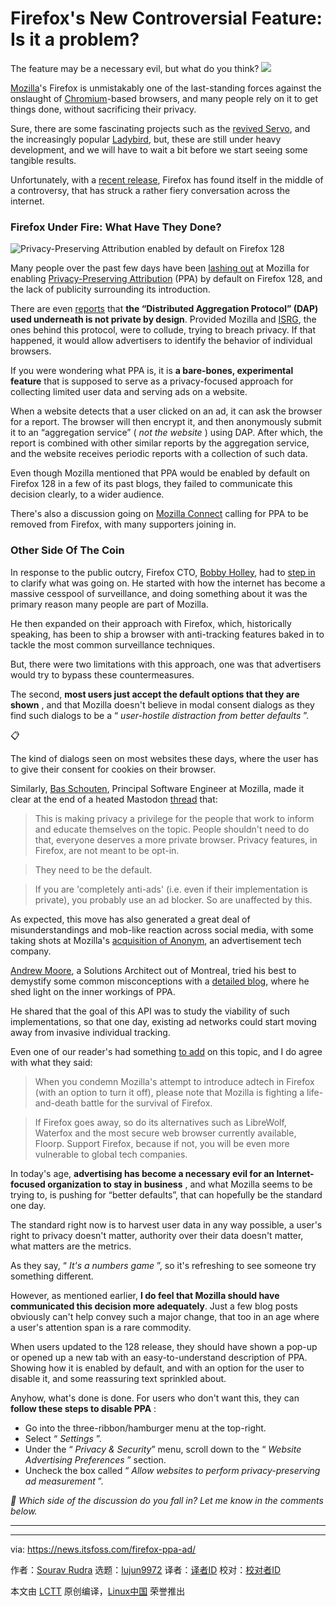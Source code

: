 [#]: subject: "Firefox's New Controversial Feature: Is it a problem?"
[#]: via: "https://news.itsfoss.com/firefox-ppa-ad/"
[#]: author: "Sourav Rudra https://news.itsfoss.com/author/sourav/"
[#]: collector: "lujun9972/lctt-scripts-1705972010"
[#]: translator: " "
[#]: reviewer: " "
[#]: publisher: " "
[#]: url: " "

Firefox's New Controversial Feature: Is it a problem?
======
The feature may be a necessary evil, but what do you think?
[![][1]][2]

[Mozilla][3]'s Firefox is unmistakably one of the last-standing forces against the onslaught of [Chromium][4]-based browsers, and many people rely on it to get things done, without sacrificing their privacy.

Sure, there are some fascinating projects such as the [revived Servo][5], and the increasingly popular [Ladybird][6], but, these are still under heavy development, and we will have to wait a bit before we start seeing some tangible results.

Unfortunately, with a [recent release][7], Firefox has found itself in the middle of a controversy, that has struck a rather fiery conversation across the internet.

### Firefox Under Fire: What Have They Done?

![Privacy-Preserving Attribution enabled by default on Firefox 128][8]

Many people over the past few days have been [lashing out][9] at Mozilla for enabling [Privacy-Preserving Attribution][10] (PPA) by default on Firefox 128, and the lack of publicity surrounding its introduction.

There are even [reports][11] that **the “Distributed Aggregation Protocol” (DAP) used underneath is not private by design**. Provided Mozilla and [ISRG][12], the ones behind this protocol, were to collude, trying to breach privacy. If that happened, it would allow advertisers to identify the behavior of individual browsers.

If you were wondering what PPA is, it is **a bare-bones, experimental feature** that is supposed to serve as a privacy-focused approach for collecting limited user data and serving ads on a website.

When a website detects that a user clicked on an ad, it can ask the browser for a report. The browser will then encrypt it, and then anonymously submit it to an “aggregation service” ( _not the website_ ) using DAP. After which, the report is combined with other similar reports by the aggregation service, and the website receives periodic reports with a collection of such data.

Even though Mozilla mentioned that PPA would be enabled by default on Firefox 128 in a few of its past blogs, they failed to communicate this decision clearly, to a wider audience.

There's also a discussion going on [Mozilla Connect][13] calling for PPA to be removed from Firefox, with many supporters joining in.

### Other Side Of The Coin

In response to the public outcry, Firefox CTO, [Bobby Holley][14], had to [step in][15] to clarify what was going on. He started with how the internet has become a massive cesspool of surveillance, and doing something about it was the primary reason many people are part of Mozilla.

He then expanded on their approach with Firefox, which, historically speaking, has been to ship a browser with anti-tracking features baked in to tackle the most common surveillance techniques.

But, there were two limitations with this approach, one was that advertisers would try to bypass these countermeasures.

The second, **most users just accept the default options that they are shown** , and that Mozilla doesn't believe in modal consent dialogs as they find such dialogs to be a “ _user-hostile distraction from better defaults_ ”.

📋

The kind of dialogs seen on most websites these days, where the user has to give their consent for cookies on their browser.

Similarly, [Bas Schouten][16], Principal Software Engineer at Mozilla, made it clear at the end of a heated Mastodon [thread][17] that:

> This is making privacy a privilege for the people that work to inform and educate themselves on the topic. People shouldn't need to do that, everyone deserves a more private browser. Privacy features, in Firefox, are not meant to be opt-in.

> They need to be the default.

> If you are 'completely anti-ads' (i.e. even if their implementation is private), you probably use an ad blocker. So are unaffected by this.

As expected, this move has also generated a great deal of misunderstandings and mob-like reaction across social media, with some taking shots at Mozilla's [acquisition of Anonym][18], an advertisement tech company.

[Andrew Moore][19], a Solutions Architect out of Montreal, tried his best to demystify some common misconceptions with a [detailed blog][20], where he shed light on the inner workings of PPA.

He shared that the goal of this API was to study the viability of such implementations, so that one day, existing ad networks could start moving away from invasive individual tracking.

Even one of our reader's had something [to add][21] on this topic, and I do agree with what they said:

> When you condemn Mozilla's attempt to introduce adtech in Firefox (with an option to turn it off), please note that Mozilla is fighting a life-and-death battle for the survival of Firefox.

> If Firefox goes away, so do its alternatives such as LibreWolf, Waterfox and the most secure web browser currently available, Floorp. Support Firefox, because if not, you will be even more vulnerable to global tech companies.

In today's age, **advertising has become a necessary evil for an Internet-focused organization to stay in business** , and what Mozilla seems to be trying to, is pushing for “better defaults”, that can hopefully be the standard one day.

The standard right now is to harvest user data in any way possible, a user's right to privacy doesn't matter, authority over their data doesn't matter, what matters are the metrics.

As they say, “ _It's a numbers game_ ”, so it's refreshing to see someone try something different.

However, as mentioned earlier, **I do feel that Mozilla should have communicated this decision more adequately**. Just a few blog posts obviously can't help convey such a major change, that too in an age where a user's attention span is a rare commodity.

When users updated to the 128 release, they should have shown a pop-up or opened up a new tab with an easy-to-understand description of PPA. Showing how it is enabled by default, and with an option for the user to disable it, and some reassuring text sprinkled about.

Anyhow, what's done is done. For users who don't want this, they can **follow these steps to disable PPA** :

  * Go into the three-ribbon/hamburger menu at the top-right.
  * Select “ _Settings_ ”.
  * Under the “ _Privacy & Security_” menu, scroll down to the “ _Website Advertising Preferences_ ” section.
  * Uncheck the box called “ _Allow websites to perform privacy-preserving ad measurement_ ”.



_💬 Which side of the discussion do you fall in? Let me know in the comments below._

* * *

--------------------------------------------------------------------------------

via: https://news.itsfoss.com/firefox-ppa-ad/

作者：[Sourav Rudra][a]
选题：[lujun9972][b]
译者：[译者ID](https://github.com/译者ID)
校对：[校对者ID](https://github.com/校对者ID)

本文由 [LCTT](https://github.com/LCTT/TranslateProject) 原创编译，[Linux中国](https://linux.cn/) 荣誉推出

[a]: https://news.itsfoss.com/author/sourav/
[b]: https://github.com/lujun9972
[1]: https://news.itsfoss.com/assets/images/pikapods-banner-v3.webp
[2]: https://www.pikapods.com/?utm_campaign=banner-2024-05&utm_source=itsfoss
[3]: https://www.mozilla.org/
[4]: https://www.chromium.org/
[5]: https://news.itsfoss.com/servo-rust-web-engine/
[6]: https://ladybird.org/
[7]: https://news.itsfoss.com/firefox-128-release/
[8]: https://news.itsfoss.com/content/images/2024/07/Firefox_128_Privacy_Preserving_Ad.png
[9]: https://gladtech.social/@cuchaz/112775302929069283
[10]: https://support.mozilla.org/en-US/kb/privacy-preserving-attribution
[11]: https://blog.privacyguides.org/2024/07/14/mozilla-disappoints-us-yet-again-2/
[12]: https://www.abetterinternet.org/
[13]: https://connect.mozilla.org/t5/discussions/remove-quot-privacy-preserving-attribution-quot-ad-measurement/td-p/61874
[14]: https://www.linkedin.com/in/bobbyholley
[15]: https://www.reddit.com/r/firefox/comments/1e43w7v/a_word_about_private_attribution_in_firefox/
[16]: https://www.linkedin.com/in/baschouten/
[17]: https://mastodon.social/@Schouten_B/112802704468632176
[18]: https://blog.mozilla.org/en/mozilla/mozilla-anonym-raising-the-bar-for-privacy-preserving-digital-advertising/
[19]: https://ca.linkedin.com/in/andrewmoore
[20]: https://andrewmoore.ca/blog/post/mozilla-ppa/
[21]: https://news.itsfoss.com/firefox-128-release/?ht-comment-id=15410373
